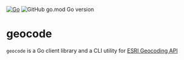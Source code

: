 [![Go](https://github.com/qba73/geocode/actions/workflows/go.yml/badge.svg?branch=main)](https://github.com/qba73/geocode/actions/workflows/go.yml)
![GitHub go.mod Go version](https://img.shields.io/github/go-mod/go-version/qba73/http?logo=go)

# geocode

```geocode``` is a Go client library and a CLI utility for [ESRI Geocoding API](https://developers.arcgis.com/documentation/mapping-apis-and-services/search/)

